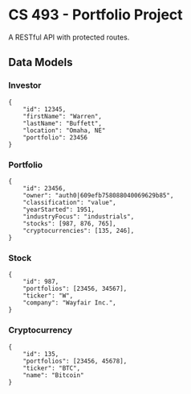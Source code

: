 # CS 493 - Portfolio Project
A RESTful API with protected routes.
 
## Data Models
### Investor
```
{
    "id": 12345,
    "firstName": "Warren",
    "lastName": "Buffett",
    "location": "Omaha, NE"
    "portfolio": 23456
}
```

### Portfolio
```
{
    "id": 23456,
    "owner": "auth0|609efb758088040069629b85",
    "classification": "value",
    "yearStarted": 1951,
    "industryFocus": "industrials",
    "stocks": [987, 876, 765],
    "cryptocurrencies": [135, 246],
}
```

### Stock
```
{
    "id": 987,
    "portfolios": [23456, 34567],
    "ticker": "W",
    "company": "Wayfair Inc.",
}
```

### Cryptocurrency
```
{
    "id": 135,
    "portfolios": [23456, 45678],
    "ticker": "BTC",
    "name": "Bitcoin"
}
```
